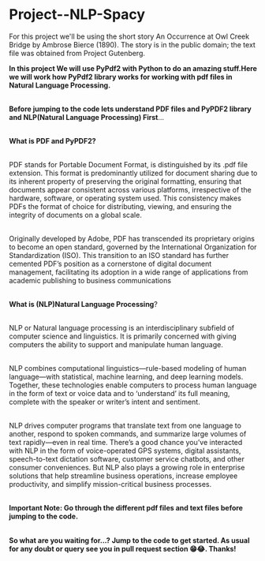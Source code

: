 # Project--NLP-Spacy
<table>
  
For this project we'll be using the short story An Occurrence at Owl Creek Bridge by Ambrose Bierce (1890).
The story is in the public domain; the text file was obtained from Project Gutenberg.


**In this project We will use PyPdf2 with Python to do an amazing stuff.Here we will work how PyPdf2 library works for working with pdf files in Natural Language Processing.** <br></br>


**Before jumping to the code lets understand PDF files and PyPDF2 library and NLP(Natural Language Processing) First**...<br></br>

**What is PDF and PyPDF2?** <br></br>

PDF stands for Portable Document Format, is distinguished by its .pdf file extension. This format is predominantly utilized for document sharing due to its inherent property of preserving the original formatting, ensuring that documents appear consistent across various platforms, irrespective of the hardware, software, or operating system used. This consistency makes PDFs the format of choice for distributing, viewing, and ensuring the integrity of documents on a global scale.<br></br>

Originally developed by Adobe, PDF has transcended its proprietary origins to become an open standard, governed by the International Organization for Standardization (ISO). This transition to an ISO standard has further cemented PDF’s position as a cornerstone of digital document management, facilitating its adoption in a wide range of applications from academic publishing to business communications<br></br>


**What is (NLP)Natural Language Processing**?<br></br>

NLP or Natural language processing is an interdisciplinary subfield of computer science and linguistics. It is primarily concerned with giving computers the ability to support and manipulate human language.<br></br>

NLP combines computational linguistics—rule-based modeling of human language—with statistical, machine learning, and deep learning models. Together, these technologies enable computers to process human language in the form of text or voice data and to ‘understand’ its full meaning, complete with the speaker or writer’s intent and sentiment.<br></br>

NLP drives computer programs that translate text from one language to another, respond to spoken commands, and summarize large volumes of text rapidly—even in real time. There’s a good chance you’ve interacted with NLP in the form of voice-operated GPS systems, digital assistants, speech-to-text dictation software, customer service chatbots, and other consumer conveniences. But NLP also plays a growing role in enterprise solutions that help streamline business operations, increase employee productivity, and simplify mission-critical business processes.<br></br>

**Important Note: Go through the different pdf files and text files before jumping to the code.**


</table>

**So what are you waiting for...? Jump to the code to get started. As usual for any doubt or query see you in pull request section 😁😂. Thanks!**


